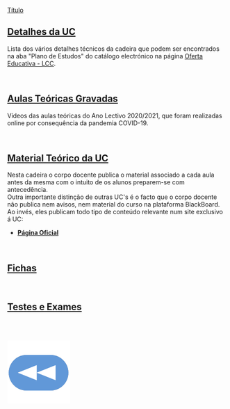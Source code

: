 [Título](CP.png)

## [Detalhes da UC](Info.md)
Lista dos vários detalhes técnicos da cadeira que podem ser encontrados na aba "Plano de Estudos" do catálogo electrónico na página [Oferta Educativa - LCC](https://www.uminho.pt/PT/ensino/oferta-educativa/_layouts/15/UMinho.PortalUM.UI/Pages/CatalogoCursoDetail.aspx?itemId=3851&catId=12).

<br>

## [Aulas Teóricas Gravadas](https://www.youtube.com/watch?v=NdYvknBBz-c&list=PLZYyhr30Tukpu9DqwIJV2m16MYRXYwIs_&index=1)
Vídeos das aulas teóricas do Ano Lectivo 2020/2021, que foram realizadas online por consequência da pandemia COVID-19.

<br>

## [Material Teórico da UC](slides/README.md)
Nesta cadeira o corpo docente publica o material associado a cada aula antes da mesma com o intuito de os alunos preparem-se com antecedência.
<br>Outra importante distinção de outras UC's é o facto que o corpo docente não publica nem avisos, nem material do curso na plataforma BlackBoard.
<br>Ao invés, eles publicam todo tipo de conteúdo relevante num site exclusivo á UC:

* [**Página Oficial**](https://haslab.github.io/CP/)



<br>

## [Fichas](fichas/README.md)


<br>

## [Testes e Exames](testes/README.md)

<br><br>

[![retroceder](https://raw.githubusercontent.com/David81820/Recursos-LCC/main/Rewind.png)](https://david81820.github.io/Recursos-LCC/2ano)
